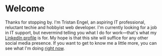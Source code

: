 # Welcome

Thanks for stopping by. I'm Tristan Engel, an aspiring IT professional, reluctant techie and hobbyist web developer. I'm currently looking for a job in IT support, but nevermind telling you what I do for work—that's what my [LinkedIn profile](https://www.linkedin.com/in/trengel/) is for. My hope is that this site will suffice for any other social media presence. If you want to get to know me a little more, you can see what I'm doing [right now](#now).
